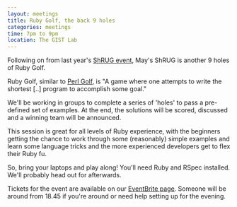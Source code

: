 ```yaml
---
layout: meetings
title: Ruby Golf, the back 9 holes
categories: meetings
time: 7pm to 9pm
location: The GIST Lab
---
```


Following on from last year's [ShRUG event](/meetings/shrug-18/), May's ShRUG is another 9
holes of Ruby Golf.

Ruby Golf, similar to [Perl Golf](http://c2.com/cgi/wiki?PerlGolf), is "A game where one attempts to write the shortest \[..\] program to accomplish some goal."

We'll be working in groups to complete a series of 'holes' to pass a
pre-defined set of examples. At the end, the solutions will be scored,
discussed and a winning team will be announced.

This session is great for all levels of Ruby experience, with the
beginners getting the chance to work through some (reasonably) simple
examples and learn some language tricks and the more experienced
developers get to flex their Ruby fu.

So, bring your laptops and play along! You'll need Ruby and RSpec installed. We'll probably head out for afterwards.

Tickets for the event are available on our [EventBrite page](http://sheffieldruby1205.eventbrite.co.uk/). Someone will be around from 18.45 if
you're around or need help setting up for the evening.


